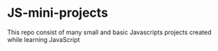 # JS-mini-projects

This repo consist of many small and basic Javascripts projects created while learning JavaScript
